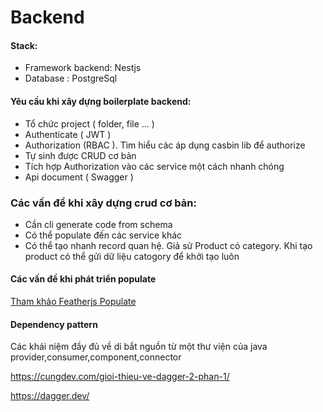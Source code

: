 # Backend
#### Stack:
- Framework backend: Nestjs
- Database : PostgreSql

#### Yêu cầu khi xây dựng boilerplate backend:
- Tổ chức project ( folder, file ... )
- Authenticate ( JWT )
- Authorization (RBAC ). Tìm hiểu các áp dụng casbin lib để authorize
- Tự sinh được CRUD cơ bản
- Tích hợp Authorization vào các service một cách nhanh chóng
- Api document ( Swagger )
### Các vấn đề khi xây dựng crud cơ bản:
- Cần cli generate code from schema
- Có thể populate đến các service khác
- Có thể tạo nhanh record quan hệ. Giả sử Product có category. Khi tạo product có thể gửi dữ liệu catogory để khởi tạo luôn

#### Các vấn đề khi phát triển populate
[Tham khảo Featherjs Populate](https://blog.feathersjs.com/feathers-populate-hooks-a-voyage-from-back-then-to-next-f3f95a0dcf38)


#### Dependency pattern

Các khái niệm đầy đủ về di bắt nguồn từ một thư viện của java provider,consumer,component,connector

https://cungdev.com/gioi-thieu-ve-dagger-2-phan-1/

https://dagger.dev/